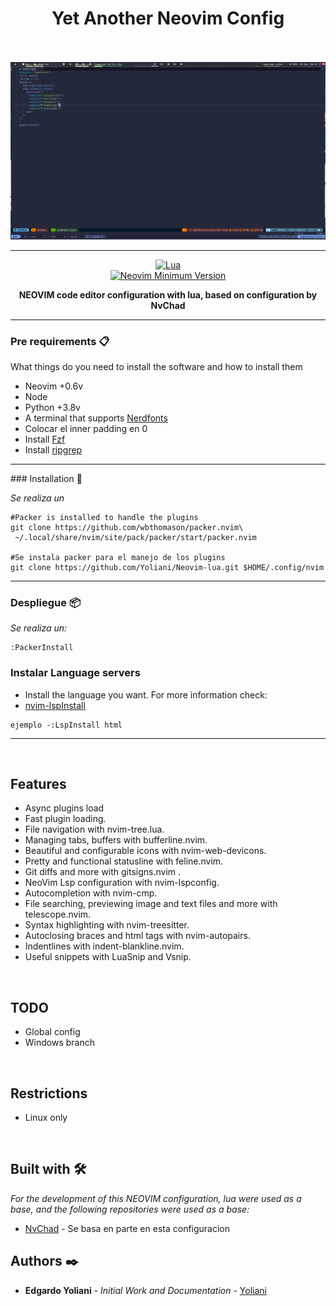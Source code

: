 <h1 align="center">Yet Another Neovim Config</h1>
<br/>
<br/>
<img src="/assets/screenshot.png"><hr>
<div align="center">

[![Lua](https://img.shields.io/badge/Made%20with%20Lua-blueviolet.svg?style=for-the-badge&logo=lua)]() <br/> [![Neovim Minimum Version](https://img.shields.io/badge/Neovim-0.6+-blueviolet.svg?style=flat-square&logo=Neovim&logoColor=white)](https://github.com/neovim/neovim)

**NEOVIM code editor configuration with lua, based on configuration by NvChad**

</div>
<hr/>

### Pre requirements 📋

What things do you need to install the software and how to install them

- Neovim +0.6v
- Node
- Python +3.8v
- A terminal that supports [Nerdfonts](https://github.com/ryanoasis/nerd-fonts)
- Colocar el inner padding en 0
- Install [Fzf](https://github.com/junegunn/fzf)
- Install [ripgrep](https://github.com/BurntSushi/ripgrep#installation)

<hr/>
### Installation 🔧

_Se realiza un_

```
#Packer is installed to handle the plugins
git clone https://github.com/wbthomason/packer.nvim\
 ~/.local/share/nvim/site/pack/packer/start/packer.nvim

#Se instala packer para el manejo de los plugins
git clone https://github.com/Yoliani/Neovim-lua.git $HOME/.config/nvim
```

<hr/>

### Despliegue 📦

_Se realiza un:_

```
:PackerInstall

```

### Instalar Language servers

- Install the language you want. For more information check:
- [nvim-lspInstall](https://github.com/kabouzeid/nvim-lspinstall)

```
ejemplo -:LspInstall html
```

<hr/>
<br/>

## Features

- Async plugins load
- Fast plugin loading.
- File navigation with nvim-tree.lua.
- Managing tabs, buffers with bufferline.nvim.
- Beautiful and configurable icons with nvim-web-devicons.
- Pretty and functional statusline with feline.nvim.
- Git diffs and more with gitsigns.nvim .
- NeoVim Lsp configuration with nvim-lspconfig.
- Autocompletion with nvim-cmp.
- File searching, previewing image and text files and more with telescope.nvim.
- Syntax highlighting with nvim-treesitter.
- Autoclosing braces and html tags with nvim-autopairs.
- Indentlines with indent-blankline.nvim.
- Useful snippets with LuaSnip and Vsnip.

<br/>

## TODO

- Global config
- Windows branch

<br/>

## Restrictions

- Linux only

    <br/>

## Built with 🛠️

_For the development of this NEOVIM configuration, lua were used as a base, and
the following repositories were used as a base:_

- [NvChad](https://github.com/NvChad/NvChad) - Se basa en parte en esta configuracion

## Authors ✒️

- **Edgardo Yoliani** - _Initial Work and Documentation_ - [Yoliani](https://github.com/Yoliani)
